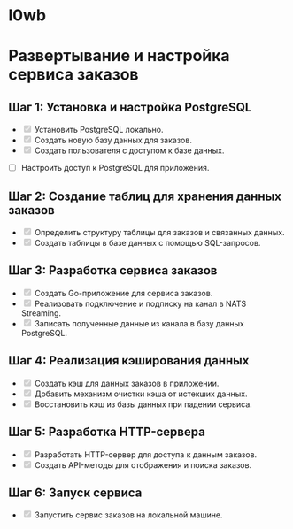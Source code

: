 ﻿# l0wb

# Развертывание и настройка сервиса заказов

## Шаг 1: Установка и настройка PostgreSQL

- <input type="checkbox" checked="checked" disabled="disabled"> Установить PostgreSQL локально.
- <input type="checkbox" checked="checked" disabled="disabled"> Создать новую базу данных для заказов.
- <input type="checkbox" checked="checked" disabled="disabled"> Создать пользователя с доступом к базе данных.
- [ ] Настроить доступ к PostgreSQL для приложения.

## Шаг 2: Создание таблиц для хранения данных заказов

- <input type="checkbox" checked="checked" disabled="disabled"> Определить структуру таблицы для заказов и связанных данных.
- <input type="checkbox" checked="checked" disabled="disabled"> Создать таблицы в базе данных с помощью SQL-запросов.

## Шаг 3: Разработка сервиса заказов

- <input type="checkbox" checked="checked" disabled="disabled"> Создать Go-приложение для сервиса заказов.
- <input type="checkbox" checked="checked" disabled="disabled"> Реализовать подключение и подписку на канал в NATS Streaming.
- <input type="checkbox" checked="checked" disabled="disabled"> Записать полученные данные из канала в базу данных PostgreSQL.

## Шаг 4: Реализация кэширования данных

- <input type="checkbox" checked="checked" disabled="disabled"> Создать кэш для данных заказов в приложении.
- <input type="checkbox" checked="checked" disabled="disabled"> Добавить механизм очистки кэша от истекших данных.
- <input type="checkbox" checked="checked" disabled="disabled"> Восстановить кэш из базы данных при падении сервиса.

## Шаг 5: Разработка HTTP-сервера

- <input type="checkbox" checked="checked" disabled="disabled"> Разработать HTTP-сервер для доступа к данным заказов.
- <input type="checkbox" checked="checked" disabled="disabled"> Создать API-методы для отображения и поиска заказов.

## Шаг 6: Запуск сервиса

- <input type="checkbox" checked="checked" disabled="disabled"> Запустить сервис заказов на локальной машине.
